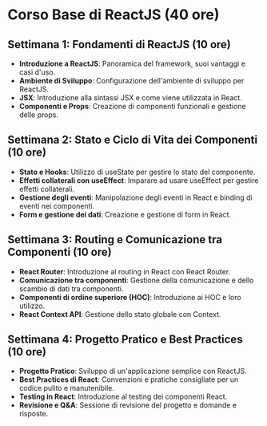 # Corso Base di ReactJS (40 ore)

## Settimana 1: Fondamenti di ReactJS (10 ore)

- **Introduzione a ReactJS**: Panoramica del framework, suoi vantaggi e casi d'uso.
- **Ambiente di Sviluppo**: Configurazione dell'ambiente di sviluppo per ReactJS.
- **JSX**: Introduzione alla sintassi JSX e come viene utilizzata in React.
- **Componenti e Props**: Creazione di componenti funzionali e gestione delle props.

## Settimana 2: Stato e Ciclo di Vita dei Componenti (10 ore)

- **Stato e Hooks**: Utilizzo di useState per gestire lo stato del componente.
- **Effetti collaterali con useEffect**: Imparare ad usare useEffect per gestire effetti collaterali.
- **Gestione degli eventi**: Manipolazione degli eventi in React e binding di eventi nei componenti.
- **Form e gestione dei dati**: Creazione e gestione di form in React.

## Settimana 3: Routing e Comunicazione tra Componenti (10 ore)

- **React Router**: Introduzione al routing in React con React Router.
- **Comunicazione tra componenti**: Gestione della comunicazione e dello scambio di dati tra componenti.
- **Componenti di ordine superiore (HOC)**: Introduzione ai HOC e loro utilizzo.
- **React Context API**: Gestione dello stato globale con Context.

## Settimana 4: Progetto Pratico e Best Practices (10 ore)

- **Progetto Pratico**: Sviluppo di un'applicazione semplice con ReactJS.
- **Best Practices di React**: Convenzioni e pratiche consigliate per un codice pulito e manutenibile.
- **Testing in React**: Introduzione al testing dei componenti React.
- **Revisione e Q&A**: Sessione di revisione del progetto e domande e risposte.
